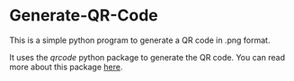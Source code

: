 # Generate-QR-Code

This is a simple python program to generate a QR code in .png format.

It uses the _qrcode_ python package to generate the QR code.
You can read more about this package [here](https://pypi.org/project/qrcode/).

